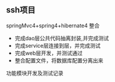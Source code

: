 ## ssh项目
springMvc4+spring4+hibernate4 整合
* 完成dao层公共代码抽离封装,并完成测试
* 完成service层连接到层，并完成测试
* 完成web层开发，并测试通过
* 整合配置文件，将数据库配置分离出来

功能模块开发及测试记录
    